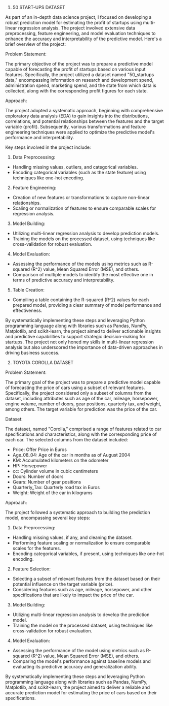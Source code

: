 1. 50 START-UPS DATASET

As part of an in-depth data science project, I focused on developing a robust prediction model for estimating the profit of startups using multi-linear regression analysis. The project involved extensive data preprocessing, feature engineering, and model evaluation techniques to enhance the accuracy and interpretability of the predictive model. Here's a brief overview of the project:
 
Problem Statement:
 
The primary objective of the project was to prepare a predictive model capable of forecasting the profit of startups based on various input features. Specifically, the project utilized a dataset named "50_startups data," encompassing information on research and development spend, administration spend, marketing spend, and the state from which data is collected, along with the corresponding profit figures for each state.
 
Approach:
 
The project adopted a systematic approach, beginning with comprehensive exploratory data analysis (EDA) to gain insights into the distributions, correlations, and potential relationships between the features and the target variable (profit). Subsequently, various transformations and feature engineering techniques were applied to optimize the predictive model's performance and interpretability.
 
Key steps involved in the project include:
 
1. Data Preprocessing:
 - Handling missing values, outliers, and categorical variables.
 - Encoding categorical variables (such as the state feature) using techniques like one-hot encoding.
 
2. Feature Engineering:
 - Creation of new features or transformations to capture non-linear relationships.
 - Scaling or normalization of features to ensure comparable scales for regression analysis.
 
3. Model Building:
 - Utilizing multi-linear regression analysis to develop prediction models.
 - Training the models on the processed dataset, using techniques like cross-validation for robust evaluation.
 
4. Model Evaluation:
 - Assessing the performance of the models using metrics such as R-squared (R^2) value, Mean Squared Error (MSE), and others.
 - Comparison of multiple models to identify the most effective one in terms of predictive accuracy and interpretability.
 
5. Table Creation:
 - Compiling a table containing the R-squared (R^2) values for each prepared model, providing a clear summary of model performance and effectiveness.
 
By systematically implementing these steps and leveraging Python programming language along with libraries such as Pandas, NumPy, Matplotlib, and scikit-learn, the project aimed to deliver actionable insights and predictive capabilities to support strategic decision-making for startups. The project not only honed my skills in multi-linear regression analysis but also underscored the importance of data-driven approaches in driving business success.



2. TOYOTA COROLLA DATASET

Problem Statement:
 
The primary goal of the project was to prepare a predictive model capable of forecasting the price of cars using a subset of relevant features. Specifically, the project considered only a subset of columns from the dataset, including attributes such as age of the car, mileage, horsepower, engine volume, number of doors, gear positions, quarterly tax, and weight, among others. The target variable for prediction was the price of the car.
 
Dataset:
 
The dataset, named "Corolla," comprised a range of features related to car specifications and characteristics, along with the corresponding price of each car. The selected columns from the dataset included:
 
- Price: Offer Price in Euros
- Age_08_04: Age of the car in months as of August 2004
- KM: Accumulated kilometers on the odometer
- HP: Horsepower
- cc: Cylinder volume in cubic centimeters
- Doors: Number of doors
- Gears: Number of gear positions
- Quarterly_Tax: Quarterly road tax in Euros
- Weight: Weight of the car in kilograms
 
Approach:
 
The project followed a systematic approach to building the prediction model, encompassing several key steps:
 
1. Data Preprocessing:
 - Handling missing values, if any, and cleaning the dataset.
 - Performing feature scaling or normalization to ensure comparable scales for the features.
 - Encoding categorical variables, if present, using techniques like one-hot encoding.
 
2. Feature Selection:
 - Selecting a subset of relevant features from the dataset based on their potential influence on the target variable (price).
 - Considering features such as age, mileage, horsepower, and other specifications that are likely to impact the price of the car.
 
3. Model Building:
 - Utilizing multi-linear regression analysis to develop the prediction model.
 - Training the model on the processed dataset, using techniques like cross-validation for robust evaluation.
 
4. Model Evaluation:
 - Assessing the performance of the model using metrics such as R-squared (R^2) value, Mean Squared Error (MSE), and others.
 - Comparing the model's performance against baseline models and evaluating its predictive accuracy and generalization ability.
 
By systematically implementing these steps and leveraging Python programming language along with libraries such as Pandas, NumPy, Matplotlib, and scikit-learn, the project aimed to deliver a reliable and accurate prediction model for estimating the price of cars based on their specifications. 
